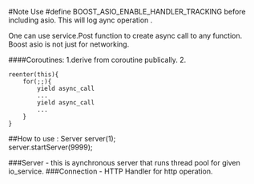 #Note 
Use #define BOOST_ASIO_ENABLE_HANDLER_TRACKING before including asio. This will log aync operation .

One can use service.Post function to create async call to any function. Boost asio is not just for networking. 

####Coroutines:
  1.derive from coroutine publically.
  2.
```
reenter(this){
    for(;;){
        yield async_call 
        ...
        yield async_call
        ...
    }
}
```

##How to use : 
Server<Connection> server(1); </br>
server.startServer(9999); </br>

###Server - this is aynchronous server that runs thread pool for given io_service.
###Connection - HTTP Handler for http operation. 
